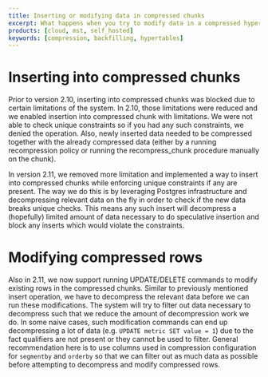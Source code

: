 ```yaml
---
title: Inserting or modifying data in compressed chunks
excerpt: What happens when you try to modify data in a compressed hypertable
products: [cloud, mst, self_hosted]
keywords: [compression, backfilling, hypertables]
---
```


# Inserting into compressed chunks

Prior to version 2.10, inserting into compressed chunks was blocked due to certain
limitations of the system. In 2.10, those limitations were reduced and we enabled
insertion into compressed chunk with limitations. We were not able to check unique
constraints so if you had any such constraints, we denied the operation. Also,
newly inserted data needed to be compressed together with the already compressed
data (either by a running recompression policy or running the recompress_chunk
procedure manually on the chunk).

In version 2.11, we removed more limitation and implemented a way to insert into
compressed chunks while enforcing unique constraints if any are present. The way
we do this is by leveraging Postgres infrastructure and decompressing relevant
data on the fly in order to check if the new data breaks unique checks. This means
any such insert will decompress a (hopefully) limited amount of data necessary
to do speculative insertion and block any inserts which would violate the constraints.

# Modifying compressed rows

Also in 2.11, we now support running UPDATE/DELETE commands to modify existing
rows in the compressed chunks. Similar to previously mentioned insert operation,
we have to decompress the relevant data before we can run these modifications.
The system will try to filter out data necessary to decompress such that we
reduce the amount of decompression work we do. In some naive cases, such
modification commands can end up decompressing a lot of data (e.g. `UPDATE
metric SET value = 1`) due to the fact qualifiers are not present or they
cannot be used to filter. General recommendation here is to use columns used
in compression configuration for `segmentby` and `orderby` so that we can
filter out as much data as possible before attempting to decompress and modify
compressed rows.
